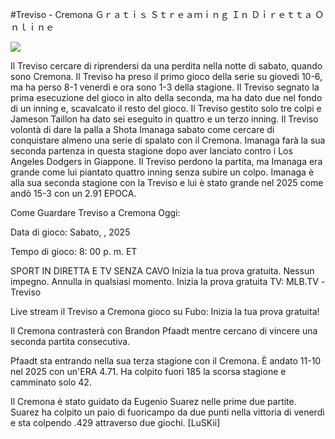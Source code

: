 #Treviso - Cremona Ｇｒａｔｉｓ Ｓｔｒｅａｍｉｎｇ Ｉｎ Ｄｉｒｅｔｔａ Ｏｎｌｉｎｅ  
  
  
[![](https://i.imgur.com/qSNzIqt.png)](https://movie.rssnews.media/gBnYzQJAH.php)  
  
Il Treviso cercare di riprendersi da una perdita nella notte di sabato, quando sono Cremona. Il Treviso ha preso il primo gioco della serie su giovedi 10-6, ma ha perso 8-1 venerdì e ora sono 1-3 della stagione. Il Treviso segnato la prima esecuzione del gioco in alto della seconda, ma ha dato due nel fondo di un inning e, scavalcato il resto del gioco. Il Treviso gestito solo tre colpi e Jameson Taillon ha dato sei eseguito in quattro e un terzo inning. Il Treviso volontà di dare la palla a Shota Imanaga sabato come cercare di conquistare almeno una serie di spalato con il Cremona. Imanaga farà la sua seconda partenza in questa stagione dopo aver lanciato contro i Los Angeles Dodgers in Giappone. Il Treviso perdono la partita, ma Imanaga era grande come lui piantato quattro inning senza subire un colpo. Imanaga è alla sua seconda stagione con la Treviso e lui è stato grande nel 2025 come andò 15-3 con un 2.91 EPOCA.

Come Guardare Treviso a Cremona Oggi:

Data di gioco: Sabato, , 2025

Tempo di gioco: 8: 00 p. m. ET

SPORT IN DIRETTA E TV SENZA CAVO
Inizia la tua prova gratuita. Nessun impegno. Annulla in qualsiasi momento.
Inizia la prova gratuita
TV: MLB.TV -Treviso

Live stream il Treviso a Cremona gioco su Fubo: Inizia la tua prova gratuita!

Il Cremona contrasterà con Brandon Pfaadt mentre cercano di vincere una seconda partita consecutiva.

Pfaadt sta entrando nella sua terza stagione con il Cremona. È andato 11-10 nel 2025 con un'ERA 4.71. Ha colpito fuori 185 la scorsa stagione e camminato solo 42.

Il Cremona è stato guidato da Eugenio Suarez nelle prime due partite. Suarez ha colpito un paio di fuoricampo da due punti nella vittoria di venerdì e sta colpendo .429 attraverso due giochi. [LuSKii]
